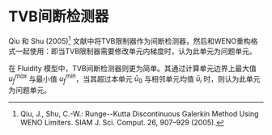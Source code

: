 # TVB间断检测器

Qiu 和 Shu (2005)[^1] 文献中将TVB限制器作为间断检测器，然后和WENO重构格式一起使用：即当TVB限制器需要修改单元内梯度时，认为此单元为问题单元。

在 Fluidity 模型中，TVB间断检测器则更为简单。其通过计算单元边界上最大值 $u_f^{max}$ 与最小值 $u_f^{min}$，当其超过本单元 $\bar{u}_0$ 与相邻单元均值 $\bar{u}_i$ 时，则认为此单元为问题单元。

[^1]:	Qiu, J., Shu, C.-W.: Runge--Kutta Discontinuous Galerkin Method Using WENO Limiters. SIAM J. Sci. Comput. 26, 907–929 (2005).
